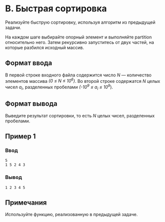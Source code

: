 # B. Быстрая сортировка

Реализуйте быструю сортировку, используя алгоритм из предыдущей задачи.

На каждом шаге выбирайте опорный элемент и выполняйте partition относительно него. Затем рекурсивно запуститесь от двух
частей, на которые разбился исходный массив.

## Формат ввода

В первой строке входного файла содержится число _N_ — количество элементов массива _(0 ≤ N ≤ 10<sup>6</sup>)_.
Во второй строке содержатся _N_ целых чисел _a<sub>i</sub>_, разделенных пробелами _(-10<sup>9</sup> ≤ a<sub>i</sub> ≤
10<sup>9</sup>_).

## Формат вывода

Выведите результат сортировки, то есть _N_ целых чисел, разделенных пробелами.

## Пример 1

### Ввод

    5
    1 5 2 4 3

### Вывод

    1 2 3 4 5 

## Примечания

Используйте функцию, реализованную в предыдущей задаче.
